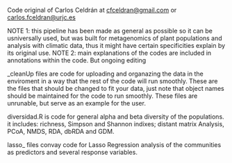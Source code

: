 Code original of Carlos Celdrán at cfceldran@gmail.com or carlos.fceldran@urjc.es

NOTE 1: this pipeline has been made as general as possible so it can be usniversally used, but was built for metagenomics of plant populations and analysis with climatic data, thus it might have certain specificities explain by its original use.
NOTE 2: main explanations of the codes are included in annotations within the code. But ongoing editing

_cleanUp files are code for uploading and organazing the data in the enviroment in a way that the rest of the code will run smoothly. These are the files that should be changed to fit your data, just note that object names should be maintained for the code to run smoothly. 
  These files are unrunable, but serve as an example for the user.

diversidad.R is code for general alpha and beta diversity of the populations.
  it includes: richness, Simpson and Shannon indixes; distant matrix Analysis, PCoA, NMDS, RDA, dbRDA and GDM.

lasso_ files convay code for Lasso Regression analysis of the communities as predictors and several response variables.
